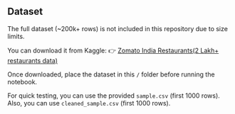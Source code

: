 ## Dataset

The full dataset (~200k+ rows) is not included in this repository due to size limits.

You can download it from Kaggle:
👉 [Zomato India Restaurants(2 Lakh+ restaurants data)]([https://www.kaggle.com/datasets/himanshupoddar/zomato-bangalore-restaurants](https://www.kaggle.com/datasets/ngokulakannan/zomato-india-restaurants2-lakh-restaurants-data))

Once downloaded, place the dataset in this `/` folder before running the notebook.

For quick testing, you can use the provided `sample.csv` (first 1000 rows).
Also, you can use `cleaned_sample.csv` (first 1000 rows).
